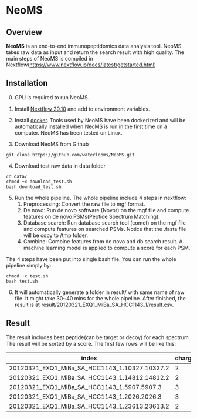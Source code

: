 # NeoMS
## Overview
**NeoMS** is an end-to-end immunopeptidomics data analysis tool. NeoMS takes raw data as input and return the search result with high quality. The main steps of NeoMS is compiled in Nextflow(https://www.nextflow.io/docs/latest/getstarted.html)

## Installation
0. GPU is required to run NeoMS.

1. Install [Nextflow 20.10](https://github.com/nextflow-io/nextflow/releases/tag/v20.10.0) and add to environment variables.

2. Install [docker](https://docs.docker.com/engine/install/). Tools used by NeoMS have been dockerized and will be automatically installed when NeoMS is run in the first time on a computer. NeoMS has been tested on Linux.

3. Download NeoMS from Github
```
git clone https://github.com/waterlooms/NeoMS.git
```

4. Download test raw data in data folder
```
cd data/
chmod +x download_test.sh
bash download_test.sh
```

5. Run the whole pipeline. The whole pipeline include 4 steps in nextflow: 
    1. Preprocessing: Convert the raw file to mgf format.
    2. De novo: Run de novo software (Novor) on the mgf file and compute features on de novo PSMs(Peptide Spectrum Matching).
    3. Database search: Run database search tool (comet) on the mgf file and compute features on searched PSMs. Notice that the .fasta file will be copy to /tmp folder.
    4. Combine: Combine features from de novo and db search result. A machine learning model is applied to compute a score for each PSM. 
    
The 4 steps have been put into single bash file. You can run the whole pipeline simply by:
```
chmod +x test.sh
bash test.sh
```

6. It will automatically generate a folder in result/ with same name of raw file. It might take 30~40 mins for the whole pipeline. After finished, the result is at result/20120321_EXQ1_MiBa_SA_HCC1143_1/result.csv.

## Result
The result includes best peptide(can be target or decoy) for each spectrum. The result will be sorted by a score. The first few rows will be like this:


index|charge|mass|peptide|mods|protein|myscore
-|-|-|-|-|-|-
20120321_EXQ1_MiBa_SA_HCC1143_1.10327.10327.2|2|1122.541603|SRSQNQQYL|0|sp&#124;O14782&#124;KIF3C_HUMAN,sp&#124;O15066&#124;KIF3B_HUMAN|1.090571005
20120321_EXQ1_MiBa_SA_HCC1143_1.14812.14812.2|2|1073.514985|QRYSGSTYL|0|sp&#124;P54277&#124;PMS1_HUMAN|1.086924661
20120321_EXQ1_MiBa_SA_HCC1143_1.5907.5907.3|3|1096.653946|RRAAQVQRL|0|sp&#124;Q969G5&#124;CAVN3_HUMAN|1.071481355
20120321_EXQ1_MiBa_SA_HCC1143_1.2026.2026.3|3|1129.518549|HRSPHTHQM|0|sp&#124;P11230&#124;ACHB_HUMAN|1.064637078
20120321_EXQ1_MiBa_SA_HCC1143_1.23613.23613.2|2|1013.586828|SRAELVQLV|0|sp&#124;Q96ST3&#124;SIN3A_HUMAN|1.057023507
